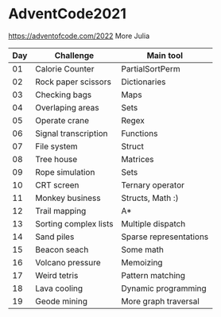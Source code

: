 # AdventCode2021
https://adventofcode.com/2022 More Julia

| Day | Challenge | Main tool |
| --- | --------- |-----------|
| 01  | Calorie Counter  | PartialSortPerm |
| 02  | Rock paper scissors  | Dictionaries |
| 03  | Checking bags  | Maps |
| 04  | Overlaping areas  | Sets |
| 05  | Operate crane  | Regex |
| 06  | Signal transcription  | Functions |
| 07  | File system  | Struct |
| 08  | Tree house  | Matrices |
| 09  | Rope simulation | Sets |
| 10  | CRT screen | Ternary operator |
| 11 | Monkey business | Structs, Math :) |
| 12 | Trail mapping | A* |
| 13 | Sorting complex lists | Multiple dispatch |
| 14 | Sand piles | Sparse representations |
| 15 | Beacon seach | Some math |
| 16 | Volcano pressure | Memoizing |
| 17 | Weird tetris | Pattern matching |
| 18 | Lava cooling | Dynamic programming |
| 19 | Geode mining | More graph traversal |

